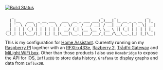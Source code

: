 [![Build Status](https://travis-ci.org/sundhell/homeassistant.svg?branch=master)](https://travis-ci.org/sundhell/homeassistant)
```
   _                                        _     _              _
  | |__   ___  _ __ ___   ___  __ _ ___ ___(_)___| |_ __ _ _ __ | |_
  | '_ \ / _ \| '_ ` _ \ / _ \/ _` / __/ __| / __| __/ _` | '_ \| __|
 _| | | | (_) | | | | | |  __/ (_| \__ \__ \ \__ \ || (_| | | | | |_
(_)_| |_|\___/|_| |_| |_|\___|\__,_|___/___/_|___/\__\__,_|_| |_|\__|
```

This is my configuration for [Home Assistant](https://home-assistant.io).
Currently running on my [Raspberry PI](https://www.raspberrypi.org/) together
with an
[RFXtrx433e](http://www.rfxcom.com/RFXtrx433E-USB-43392MHz-Transceiver/en),
[Razberry 2](https://razberry.z-wave.me/), [Trådfri
Gateway](http://www.ikea.com/se/sv/catalog/products/40337806/) and [MiLight WiFi
box](http://www.milight.com/milight-wifi-box/). Other than those products I also
use `Homebridge` to expose the API for iOS, `InfluxDB` to store data history,
`Grafana` to display graphs and data from `InfluxDB`.
